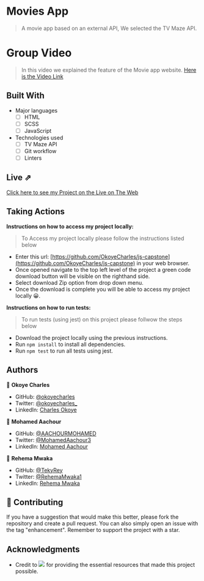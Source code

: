 # Movies App
> A movie app based on an external API, We selected the TV Maze API.

# Group Video
> In this video we explained the feature of the Movie app website.
[Here is the Video Link](https://drive.google.com/file/d/1-S4MWGe75UxGdQ1ZwzudksCuCoze-Q_K/view?usp=sharing)

## Built With

- Major languages
    - [ ] HTML
    - [ ] SCSS
    - [ ] JavaScript

- Technologies used
    - [ ] TV Maze API
    - [ ] Git workflow
    - [ ] Linters

## Live ⇗

[Click here to see my Project on the Live on The Web](https://okoyecharles.github.io/js-capstone)


## Taking Actions
**Instructions on how to access my project locally:** 
> To Access my project locally please follow the instructions listed below
- Enter this url: [https://github.com/OkoyeCharles/js-capstone](https://github.com/OkoyeCharles/js-capstone) in your web browser.
- Once opened navigate to the top left level of the project a green code download button will be visible on the righthand side.
- Select download Zip option from drop down menu.
- Once the download is complete you will be able to access my project locally 😀. 

**Instructions on how to run tests:**
> To run tests (using jest) on this project please follwow the steps below
- Download the project locally using the previous instructions.
- Run `npm install` to install all dependencies.
- Run `npm test` to run all tests using jest.

## Authors

👤 **Okoye Charles**

- GitHub: [@okoyecharles](https://github.com/okoyecharles)
- Twitter: [@okoyecharles_](https://twitter.com/okoyecharles_)
- LinkedIn: [Charles Okoye](https://linkedin.com/in/charles-okoye-633374236/)

👤 **Mohamed Aachour**

- GitHub: [@AACHOURMOHAMED](https://github.com/AACHOURMOHAMED)
- Twitter: [@MohamedAachour3](https://twitter.com/MohamedAachour3)
- LinkedIn: [Mohamed Aachour](https://www.linkedin.com/in/mohamed-aachour-25405b215/)

👤 **Rehema Mwaka**

- GitHub: [@TekyRey](https://github.com/TekyRey)
- Twitter: [@RehemaMwaka1](https://twitter.com/RehemaMwaka1)
- LinkedIn: [Rehema Mwaka](https://www.linkedin.com/mwlite/in/rehema-mwaka-48a1801ab)


## 🤝 Contributing

If you have a suggestion that would make this better, please fork the repository and create a pull request. You can also simply open an issue with the tag "enhancement". Remember to support the project with a star. 

## Acknowledgments

- Credit to ![](https://img.shields.io/badge/Microverse-blueviolet) for providing the essential resources that made this project possible.

